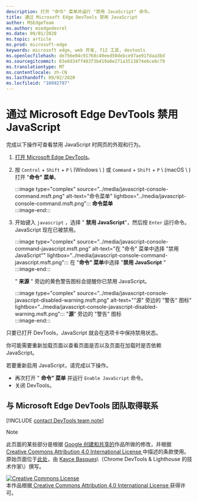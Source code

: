 ```yaml
---
description: 打开 "命令" 菜单并运行 "禁用 JavaScript" 命令。
title: 通过 Microsoft Edge DevTools 禁用 JavaScript
author: MSEdgeTeam
ms.author: msedgedevrel
ms.date: 09/01/2020
ms.topic: article
ms.prod: microsoft-edge
keywords: microsoft edge, web 开发, f12 工具, devtools
ms.openlocfilehash: de756e04c91768c49eed50debce97ae91fdaa3bd
ms.sourcegitcommit: 63e6d34ff483f3b419a0e271a3513874e6ce6c79
ms.translationtype: MT
ms.contentlocale: zh-CN
ms.lasthandoff: 09/02/2020
ms.locfileid: "10992797"
---
```

<!-- Copyright Kayce Basques 

   Licensed under the Apache License, Version 2.0 (the "License");
   you may not use this file except in compliance with the License.
   You may obtain a copy of the License at

       https://www.apache.org/licenses/LICENSE-2.0

   Unless required by applicable law or agreed to in writing, software
   distributed under the License is distributed on an "AS IS" BASIS,
   WITHOUT WARRANTIES OR CONDITIONS OF ANY KIND, either express or implied.
   See the License for the specific language governing permissions and
   limitations under the License.  -->

# 通过 Microsoft Edge DevTools 禁用 JavaScript  

完成以下操作可查看禁用 JavaScript 时网页的外观和行为。  

1.  [打开 Microsoft Edge DevTools][DevToolsOpen]。  
1.  按 `Control` + `Shift` + `P` \ (Windows \ ) 或 `Command` + `Shift` + `P` \ (macOS \ ) 打开 "**命令" 菜单**。  
    
    :::image type="complex" source="../media/javascript-console-command.msft.png" alt-text="命令菜单" lightbox="../media/javascript-console-command.msft.png":::
       **命令菜单**  
    :::image-end:::  
    
1.  开始键入 `javascript` ，选择 " **禁用 JavaScript**"，然后按 `Enter` 运行命令。  JavaScript 现在已被禁用。  
    
    :::image type="complex" source="../media/javascript-console-command-javascript.msft.png" alt-text="在 "命令" 菜单中选择 "禁用 JavaScript"" lightbox="../media/javascript-console-command-javascript.msft.png":::
       在 "**命令" 菜单**中选择 "**禁用 JavaScript** "  
    :::image-end:::  
    
    " **来源** " 旁边的黄色警告图标会提醒你已禁用 JavaScript。  
    
    :::image type="complex" source="../media/javascript-console-javascript-disabled-warning.msft.png" alt-text=""源" 旁边的 "警告" 图标" lightbox="../media/javascript-console-javascript-disabled-warning.msft.png":::
       "**源**" 旁边的 "警告" 图标  
    :::image-end:::  
    
只要已打开 DevTools，JavaScript 就会在选项卡中保持禁用状态。  

你可能需要重新加载页面以查看页面是否以及页面在加载时是否依赖 JavaScript。  

若要重新启用 JavaScript，请完成以下操作。  

*   再次打开 " **命令" 菜单** 并运行 `Enable JavaScript` 命令。  
*   关闭 DevTools。  

## 与 Microsoft Edge DevTools 团队取得联系  

[!INCLUDE [contact DevTools team note](../includes/contact-devtools-team-note.md)]  

<!-- links -->  

[DevToolsOpen]: ../open.md "打开 Microsoft Edge DevTools |Microsoft 文档"  

> [!NOTE]
> 此页面的某些部分是根据 [Google 创建和共享的][GoogleSitePolicies]作品所做的修改，并根据[ Creative Commons Attribution 4.0 International License ][CCA4IL]中描述的条款使用。  
> 原始页面位于[此处](https://developers.google.com/web/tools/chrome-devtools/javascript/disable)，由 [Kayce Basques][KayceBasques]\（Chrome DevTools \& Lighthouse 的技术作家\）撰写。  

[![Creative Commons License][CCby4Image]][CCA4IL]  
本作品根据[ Creative Commons Attribution 4.0 International License ][CCA4IL]获得许可。  

[CCA4IL]: https://creativecommons.org/licenses/by/4.0  
[CCby4Image]: https://i.creativecommons.org/l/by/4.0/88x31.png  
[GoogleSitePolicies]: https://developers.google.com/terms/site-policies  
[KayceBasques]: https://developers.google.com/web/resources/contributors/kaycebasques  
